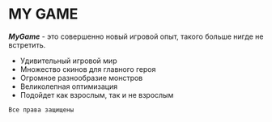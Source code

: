 # MY GAME #

***MyGame*** - это совершенно новый игровой опыт, такого больше нигде не встретить.
- Удивительный игровой мир
- Множество скинов для главного героя
- Огромное разнообразие монстров
- Великолепная оптимизация
- Подойдет как взрослым, так и не взрослым

`Все права защищены`
